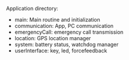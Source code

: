 Application directory:

- main: Main routine and initialization
- communication: App, PC communication
- emergencyCall: emergency call transmission
- location: GPS location manager
- system: battery status, watchdog manager
- userInterface: key, led, forcefeedback